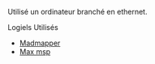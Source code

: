 Utilisé un ordinateur branché en ethernet.

Logiels Utilisés

- [Madmapper](https://madmapper.com/)
- [Max msp](https://cycling74.com/products/max)
